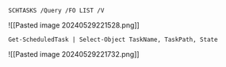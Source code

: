 ` SCHTASKS /Query /FO LIST /V  `


![[Pasted image 20240529221528.png]]

` Get-ScheduledTask | Select-Object TaskName, TaskPath, State `

![[Pasted image 20240529221732.png]]

